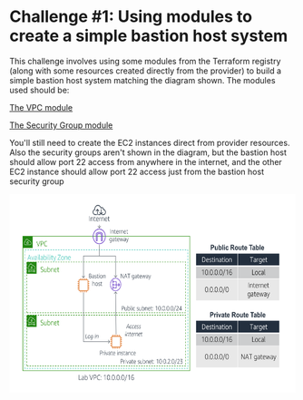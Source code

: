 # Challenge #1: Using modules to create a simple bastion host system

This challenge involves using some modules from the Terraform registry (along with some resources created directly from the provider) to build a simple bastion host system matching the diagram shown.  The modules used should be:

[The VPC module](https://registry.terraform.io/modules/terraform-aws-modules/vpc/aws/2.17.0) 

[The Security Group module](https://registry.terraform.io/modules/terraform-aws-modules/security-group/aws/3.1.0)

You'll still need to create the EC2 instances direct from provider resources.  Also the security groups aren't shown in the diagram, but the bastion host should allow port 22 access from anywhere in the internet, and the other EC2 instance should allow port 22 access just from the bastion host security group

<img src="./bastion.png" width="600" height="350" />